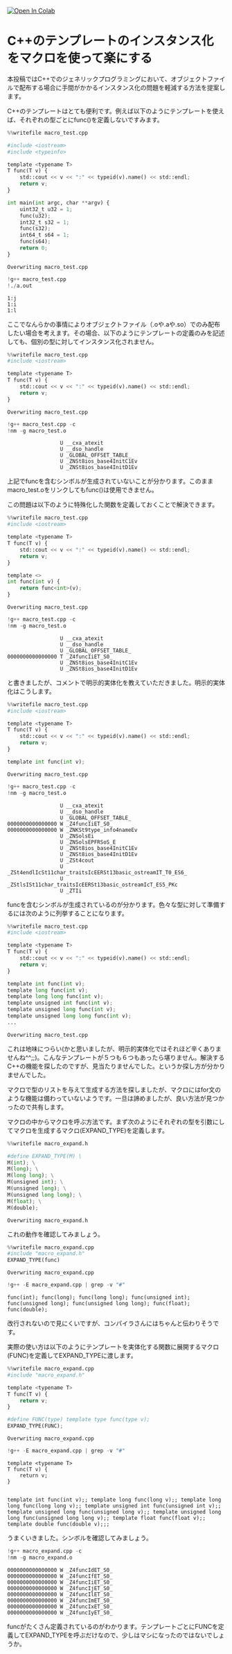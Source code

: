 <a href="https://colab.research.google.com/github/t-fuchi/MacroExpand/blob/main/MacroExpand.ipynb" target="_parent"><img src="https://colab.research.google.com/assets/colab-badge.svg" alt="Open In Colab"/></a>

# C++のテンプレートのインスタンス化をマクロを使って楽にする

本投稿ではC++でのジェネリックプログラミングにおいて、オブジェクトファイルで配布する場合に手間がかかるインスタンス化の問題を軽減する方法を提案します。

C++のテンプレートはとても便利です。例えば以下のようにテンプレートを使えば、それぞれの型ごとにfunc()を定義しないですみます。


```python
%%writefile macro_test.cpp

#include <iostream>
#include <typeinfo>

template <typename T>
T func(T v) {
    std::cout << v << ":" << typeid(v).name() << std::endl;
    return v;
}

int main(int argc, char **argv) {
    uint32_t u32 = 1;
    func(u32);
    int32_t s32 = 1;
    func(s32);
    int64_t s64 = 1;
    func(s64);
    return 0;
}
```

    Overwriting macro_test.cpp



```python
!g++ macro_test.cpp
!./a.out
```

    1:j
    1:i
    1:l


ここでなんらかの事情によりオブジェクトファイル（.oや.aや.so）でのみ配布したい場合を考えます。その場合、以下のようにテンプレートの定義のみを記述しても、個別の型に対してインスタンス化されません。


```python
%%writefile macro_test.cpp
#include <iostream>

template <typename T>
T func(T v) {
    std::cout << v << ":" << typeid(v).name() << std::endl;
    return v;
}

```

    Overwriting macro_test.cpp



```python
!g++ macro_test.cpp -c
!nm -g macro_test.o
```

                     U __cxa_atexit
                     U __dso_handle
                     U _GLOBAL_OFFSET_TABLE_
                     U _ZNSt8ios_base4InitC1Ev
                     U _ZNSt8ios_base4InitD1Ev


上記でfuncを含むシンボルが生成されていないことが分かります。このままmacro_test.oをリンクしてもfunc()は使用できません。

この問題は以下のように特殊化した関数を定義しておくことで解決できます。


```python
%%writefile macro_test.cpp
#include <iostream>

template <typename T>
T func(T v) {
    std::cout << v << ":" << typeid(v).name() << std::endl;
    return v;
}

template <>
int func(int v) {
    return func<int>(v);
}

```

    Overwriting macro_test.cpp



```python
!g++ macro_test.cpp -c
!nm -g macro_test.o
```

                     U __cxa_atexit
                     U __dso_handle
                     U _GLOBAL_OFFSET_TABLE_
    0000000000000000 T _Z4funcIiET_S0_
                     U _ZNSt8ios_base4InitC1Ev
                     U _ZNSt8ios_base4InitD1Ev


と書きましたが、コメントで明示的実体化を教えていただきました。明示的実体化はこうします。


```python
%%writefile macro_test.cpp
#include <iostream>

template <typename T>
T func(T v) {
    std::cout << v << ":" << typeid(v).name() << std::endl;
    return v;
}

template int func(int v);

```

    Overwriting macro_test.cpp



```python
!g++ macro_test.cpp -c
!nm -g macro_test.o
```

                     U __cxa_atexit
                     U __dso_handle
                     U _GLOBAL_OFFSET_TABLE_
    0000000000000000 W _Z4funcIiET_S0_
    0000000000000000 W _ZNKSt9type_info4nameEv
                     U _ZNSolsEi
                     U _ZNSolsEPFRSoS_E
                     U _ZNSt8ios_base4InitC1Ev
                     U _ZNSt8ios_base4InitD1Ev
                     U _ZSt4cout
                     U _ZSt4endlIcSt11char_traitsIcEERSt13basic_ostreamIT_T0_ES6_
                     U _ZStlsISt11char_traitsIcEERSt13basic_ostreamIcT_ES5_PKc
                     U _ZTIi


funcを含むシンボルが生成されているのが分かります。色々な型に対して準備するには次のように列挙することになります。


```python
%%writefile macro_test.cpp
#include <iostream>

template <typename T>
T func(T v) {
    std::cout << v << ":" << typeid(v).name() << std::endl;
    return v;
}

template int func(int v);
template long func(int v);
template long long func(int v);
template unsigned int func(int v);
template unsigned long func(int v);
template unsigned long long func(int v);
...
```

    Overwriting macro_test.cpp


これは地味につらい(かと思いましたが、明示的実体化ではそれほど辛くありませんね^^;;)。こんなテンプレートが５つも６つもあったら堪りません。解決するC++の機能を探したのですが、見当たりませんでした。というか探し方が分かりませんでした。

マクロで型のリストを与えて生成する方法を探しましたが、マクロにはfor文のような機能は備わっていないようです。一旦は諦めましたが、良い方法が見つかったので共有します。

マクロの中からマクロを呼ぶ方法です。まず次のようにそれぞれの型を引数にしてマクロを生成するマクロ(EXPAND_TYPE)を定義します。


```python
%%writefile macro_expand.h

#define EXPAND_TYPE(M) \
M(int); \
M(long); \
M(long long); \
M(unsigned int); \
M(unsigned long); \
M(unsigned long long); \
M(float); \
M(double);
```

    Overwriting macro_expand.h


これの動作を確認してみましょう。


```python
%%writefile macro_expand.cpp
#include "macro_expand.h"
EXPAND_TYPE(func)
```

    Overwriting macro_expand.cpp



```python
!g++ -E macro_expand.cpp | grep -v "#"
```

    func(int); func(long); func(long long); func(unsigned int); func(unsigned long); func(unsigned long long); func(float); func(double);


改行されないので見にくいですが、コンパイラさんにはちゃんと伝わりそうです。

実際の使い方は以下のようにテンプレートを実体化する関数に展開するマクロ(FUNC)を定義してEXPAND_TYPEに渡します。





```python
%%writefile macro_expand.cpp
#include "macro_expand.h"

template <typename T>
T func(T v) {
    return v;
}

#define FUNC(type) template type func(type v);
EXPAND_TYPE(FUNC);
```

    Overwriting macro_expand.cpp



```python
!g++ -E macro_expand.cpp | grep -v "#"
```

    
    template <typename T>
    T func(T v) {
        return v;
    }
    
    
    template int func(int v);; template long func(long v);; template long long func(long long v);; template unsigned int func(unsigned int v);; template unsigned long func(unsigned long v);; template unsigned long long func(unsigned long long v);; template float func(float v);; template double func(double v);;;


うまくいきました。シンボルを確認してみましょう。


```python
!g++ macro_expand.cpp -c
!nm -g macro_expand.o
```

    0000000000000000 W _Z4funcIdET_S0_
    0000000000000000 W _Z4funcIfET_S0_
    0000000000000000 W _Z4funcIiET_S0_
    0000000000000000 W _Z4funcIjET_S0_
    0000000000000000 W _Z4funcIlET_S0_
    0000000000000000 W _Z4funcImET_S0_
    0000000000000000 W _Z4funcIxET_S0_
    0000000000000000 W _Z4funcIyET_S0_


funcがたくさん定義されているのがわかります。テンプレートごとにFUNCを定義してEXPAND_TYPEを呼ぶだけなので、少しはマシになったのではないでしょうか。
